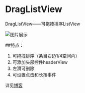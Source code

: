 # DragListView
DragListView——可拖拽排序ListView

![图片展示](https://github.com/zjun615/DragListView/blob/master/img/show.gif)

##特点：
1. 可拖拽排序（条目右边1/4空间内）
2. 可添加头部控件headerView
3. 左滑可删除
4. 可设置点击和长按事件



详见[博客](http://blog.csdn.net/a10615/article/details/51366459)
